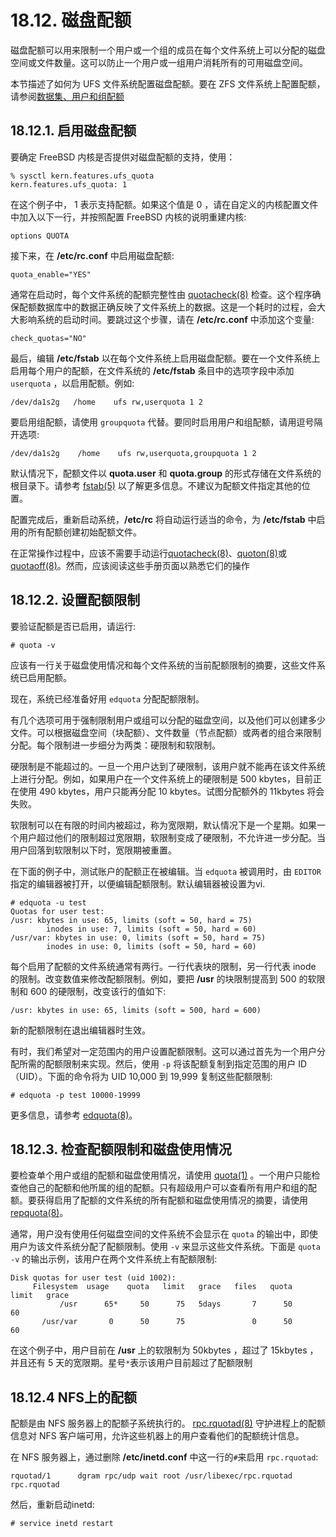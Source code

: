 # 18.12. 磁盘配额

磁盘配额可以用来限制一个用户或一个组的成员在每个文件系统上可以分配的磁盘空间或文件数量。这可以防止一个用户或一组用户消耗所有的可用磁盘空间。

本节描述了如何为 UFS 文件系统配置磁盘配额。要在 ZFS 文件系统上配置配额，请参阅[数据集、用户和组配额](https://docs.freebsd.org/en/books/handbook/zfs/index.html#zfs-zfs-quota)
## 18.12.1. 启用磁盘配额
要确定 FreeBSD 内核是否提供对磁盘配额的支持，使用：
```
% sysctl kern.features.ufs_quota
kern.features.ufs_quota: 1
```
在这个例子中， 1 表示支持配额。如果这个值是 0 ，请在自定义的内核配置文件中加入以下一行，并按照配置 FreeBSD 内核的说明重建内核:
```
options QUOTA
```
接下来，在 **/etc/rc.conf** 中启用磁盘配额:
```
quota_enable="YES"
```
通常在启动时，每个文件系统的配额完整性由 [quotacheck(8)](https://www.freebsd.org/cgi/man.cgi?query=quotacheck&sektion=8&format=html) 检查。这个程序确保配额数据库中的数据正确反映了文件系统上的数据。这是一个耗时的过程，会大大影响系统的启动时间。要跳过这个步骤，请在 **/etc/rc.conf** 中添加这个变量:
```
check_quotas="NO"
```
最后，编辑 **/etc/fstab** 以在每个文件系统上启用磁盘配额。要在一个文件系统上启用每个用户的配额，在文件系统的 **/etc/fstab** 条目中的选项字段中添加 `userquota` ，以启用配额。例如:
```
/dev/da1s2g   /home    ufs rw,userquota 1 2
```
要启用组配额，请使用 `groupquota` 代替。要同时启用用户和组配额，请用逗号隔开选项:
```
/dev/da1s2g    /home    ufs rw,userquota,groupquota 1 2
```
默认情况下，配额文件以 **quota.user** 和 **quota.group** 的形式存储在文件系统的根目录下。请参考 [fstab(5)](https://www.freebsd.org/cgi/man.cgi?query=fstab&sektion=5&format=html) 以了解更多信息。不建议为配额文件指定其他的位置。

配置完成后，重新启动系统，**/etc/rc** 将自动运行适当的命令，为 **/etc/fstab** 中启用的所有配额创建初始配额文件。

在正常操作过程中，应该不需要手动运行[quotacheck(8)](https://www.freebsd.org/cgi/man.cgi?query=quotacheck&sektion=8&format=html)、[quoton(8)](https://www.freebsd.org/cgi/man.cgi?query=quotaon&sektion=8&format=html)或[quotaoff(8)](https://www.freebsd.org/cgi/man.cgi?query=quotaoff&sektion=8&format=html)。然而，应该阅读这些手册页面以熟悉它们的操作

## 18.12.2. 设置配额限制
要验证配额是否已启用，请运行:
```
# quota -v
```
应该有一行关于磁盘使用情况和每个文件系统的当前配额限制的摘要，这些文件系统已启用配额。

现在，系统已经准备好用 `edquota` 分配配额限制。

有几个选项可用于强制限制用户或组可以分配的磁盘空间，以及他们可以创建多少文件。可以根据磁盘空间（块配额）、文件数量（节点配额）或两者的组合来限制分配。每个限制进一步细分为两类：硬限制和软限制。

硬限制是不能超过的。一旦一个用户达到了硬限制，该用户就不能再在该文件系统上进行分配。例如，如果用户在一个文件系统上的硬限制是 500 kbytes，目前正在使用 490 kbytes，用户只能再分配 10 kbytes。试图分配额外的 11kbytes 将会失败。

软限制可以在有限的时间内被超过，称为宽限期，默认情况下是一个星期。如果一个用户超过他们的限制超过宽限期，软限制变成了硬限制，不允许进一步分配。当用户回落到软限制以下时，宽限期被重置。

在下面的例子中，测试账户的配额正在被编辑。当 `edquota` 被调用时，由 `EDITOR` 指定的编辑器被打开，以便编辑配额限制。默认编辑器被设置为vi.
```
# edquota -u test
Quotas for user test:
/usr: kbytes in use: 65, limits (soft = 50, hard = 75)
        inodes in use: 7, limits (soft = 50, hard = 60)
/usr/var: kbytes in use: 0, limits (soft = 50, hard = 75)
        inodes in use: 0, limits (soft = 50, hard = 60)
```
每个启用了配额的文件系统通常有两行。一行代表块的限制，另一行代表 inode 的限制。改变数值来修改配额限制。例如，要把 **/usr** 的块限制提高到 500 的软限制和 600 的硬限制，改变该行的值如下:
```
/usr: kbytes in use: 65, limits (soft = 500, hard = 600)
```
新的配额限制在退出编辑器时生效。

有时，我们希望对一定范围内的用户设置配额限制。这可以通过首先为一个用户分配所需的配额限制来实现。然后，使用 `-p` 将该配额复制到指定范围的用户 ID（UID）。下面的命令将为 UID 10,000 到 19,999 复制这些配额限制:
```
# edquota -p test 10000-19999
```
更多信息，请参考 [edquota(8)](https://www.freebsd.org/cgi/man.cgi?query=edquota&sektion=8&format=html)。

## 18.12.3. 检查配额限制和磁盘使用情况
要检查单个用户或组的配额和磁盘使用情况，请使用 [quota(1)](https://www.freebsd.org/cgi/man.cgi?query=quota&sektion=1&format=html) 。一个用户只能检查他自己的配额和他所属的组的配额。只有超级用户可以查看所有用户和组的配额。要获得启用了配额的文件系统的所有配额和磁盘使用情况的摘要，请使用 [repquota(8)](https://www.freebsd.org/cgi/man.cgi?query=repquota&sektion=8&format=html)。

通常，用户没有使用任何磁盘空间的文件系统不会显示在 `quota` 的输出中，即使用户为该文件系统分配了配额限制。使用 `-v` 来显示这些文件系统。下面是 `quota -v` 的输出示例，该用户在两个文件系统上有配额限制:
```
Disk quotas for user test (uid 1002):
     Filesystem  usage    quota   limit   grace   files   quota   limit   grace
           /usr      65*     50      75   5days       7      50      60
       /usr/var       0      50      75               0      50      60
```
在这个例子中，用户目前在 **/usr** 上的软限制为 50kbytes ，超过了 15kbytes ，并且还有 5 天的宽限期。星号`*`表示该用户目前超过了配额限制

## 18.12.4 NFS上的配额

配额是由 NFS 服务器上的配额子系统执行的。 [rpc.rquotad(8)](https://www.freebsd.org/cgi/man.cgi?query=rpc.rquotad&sektion=8&format=html) 守护进程上的配额信息对 NFS 客户端可用，允许这些机器上的用户查看他们的配额统计信息。

在 NFS 服务器上，通过删除 **/etc/inetd.conf** 中这一行的`#`来启用 `rpc.rquotad`:
```
rquotad/1      dgram rpc/udp wait root /usr/libexec/rpc.rquotad rpc.rquotad
```
然后，重新启动inetd:
```
# service inetd restart
```
